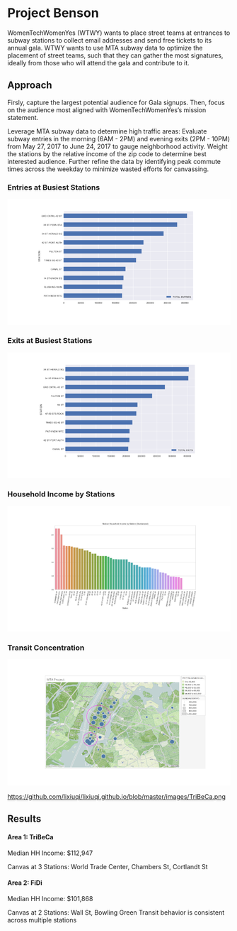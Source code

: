 # Project Benson
WomenTechWomenYes (WTWY) wants to place street teams at entrances to subway stations to collect email addresses and send free tickets to its annual gala. WTWY wants to use MTA subway data to optimize the placement of street teams, such that they can gather the most signatures, ideally from those who will attend the gala and contribute to it.

## Approach
Firsly, capture the largest potential audience for Gala signups. Then, focus on the audience most aligned with WomenTechWomenYes’s mission statement.

Leverage MTA subway data to determine high traffic areas: Evaluate subway entries in the morning (6AM - 2PM) and evening exits (2PM - 10PM) from May 27, 2017 to June 24, 2017 to gauge neighborhood activity. Weight the stations by the relative income of the zip code to determine best interested audience. Further refine the data by identifying peak commute times across the weekday to minimize wasted efforts for canvassing.

### Entries at Busiest Stations
![alt text](https://github.com/lixiuqi/lixiuqi.github.io/blob/master/images/entries.png)

### Exits at Busiest Stations
![alt text](https://github.com/lixiuqi/lixiuqi.github.io/blob/master/images/exits.png)

### Household Income by Stations
![alt text](https://github.com/lixiuqi/lixiuqi.github.io/blob/master/images/household_income_by_stations.png)

### Transit Concentration
![alt text](https://github.com/lixiuqi/lixiuqi.github.io/blob/master/images/transit_concentraction.png)

https://github.com/lixiuqi/lixiuqi.github.io/blob/master/images/TriBeCa.png



## Results
#### Area 1: TriBeCa

Median HH Income: $112,947

Canvas at 3 Stations: World Trade Center, Chambers St, Cortlandt St

#### Area 2: FiDi

Median HH Income: $101,868

Canvas at 2 Stations: Wall St, Bowling Green
Transit behavior is consistent across multiple stations
